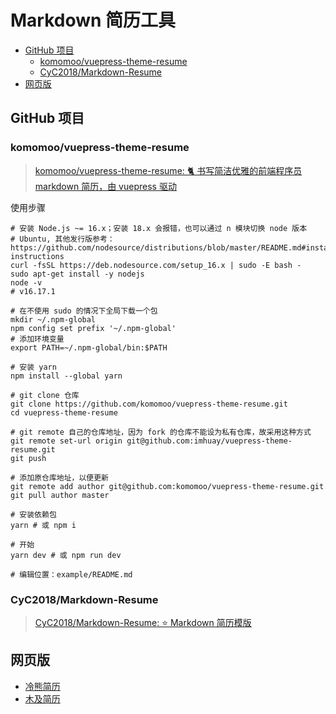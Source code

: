 Markdown 简历工具
===

<!-- TOC -->
- [GitHub 项目](#github-项目)
    - [komomoo/vuepress-theme-resume](#komomoovuepress-theme-resume)
    - [CyC2018/Markdown-Resume](#cyc2018markdown-resume)
- [网页版](#网页版)
<!-- TOC -->

## GitHub 项目

### komomoo/vuepress-theme-resume
> [komomoo/vuepress-theme-resume: 🐈 书写简洁优雅的前端程序员 markdown 简历，由 vuepress 驱动](https://github.com/komomoo/vuepress-theme-resume)

使用步骤
```shell
# 安装 Node.js ~= 16.x；安装 18.x 会报错，也可以通过 n 模块切换 node 版本
# Ubuntu, 其他发行版参考：https://github.com/nodesource/distributions/blob/master/README.md#installation-instructions
curl -fsSL https://deb.nodesource.com/setup_16.x | sudo -E bash -
sudo apt-get install -y nodejs
node -v
# v16.17.1

# 在不使用 sudo 的情况下全局下载一个包
mkdir ~/.npm-global
npm config set prefix '~/.npm-global'
# 添加环境变量
export PATH=~/.npm-global/bin:$PATH

# 安装 yarn
npm install --global yarn

# git clone 仓库
git clone https://github.com/komomoo/vuepress-theme-resume.git
cd vuepress-theme-resume

# git remote 自己的仓库地址，因为 fork 的仓库不能设为私有仓库，故采用这种方式
git remote set-url origin git@github.com:imhuay/vuepress-theme-resume.git
git push

# 添加原仓库地址，以便更新
git remote add author git@github.com:komomoo/vuepress-theme-resume.git
git pull author master

# 安装依赖包
yarn # 或 npm i

# 开始
yarn dev # 或 npm run dev

# 编辑位置：example/README.md
```

### CyC2018/Markdown-Resume
> [CyC2018/Markdown-Resume: ⭐️ Markdown 简历模版](https://github.com/CyC2018/Markdown-Resume)


## 网页版
- [冷熊简历](http://cv.ftqq.com/)
- [木及简历](https://www.mujicv.com/)